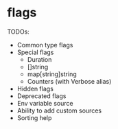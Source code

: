 # flags
TODOs:

* Common type flags
* Special flags
    * Duration
    * []string
    * map[string]string
    * Counters (with Verbose alias)
* Hidden flags
* Deprecated flags
* Env variable source
* Ability to add custom sources
* Sorting help
